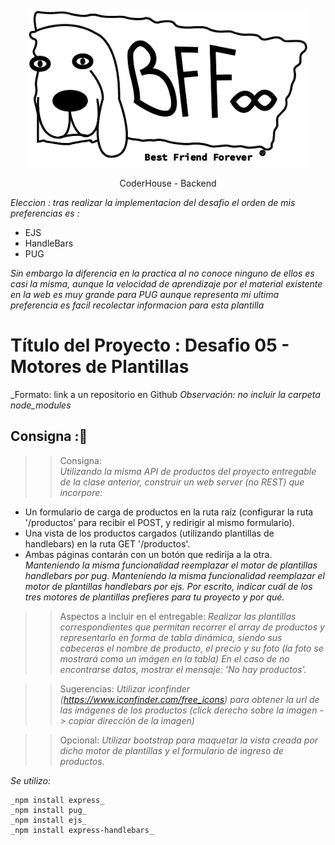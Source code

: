 
<p align="center">
  <p align="center">    
    <img src="https://github.com/JesusRamirezGamarra/signature/blob/main/public/img/Logo_Negro.png" alt="BFFs" height="250">    
  </p>
  <p align="center">
       CoderHouse - Backend
  </p>
</p>


_Eleccion : tras realizar la implementacion del desafio el orden de mis preferencias es  :_
* EJS
* HandleBars
* PUG

_Sin embargo la diferencia en la practica al no conoce ninguno de ellos es casi la misma, aunque la velocidad de aprendizaje por el material existente en la web es muy grande para PUG aunque representa mi ultima preferencia es facil recolectar informacion para esta plantilla_

# Título del Proyecto : Desafio 05 - Motores de Plantillas
_Formato: link a un repositorio en Github 
_Observación: no incluir la carpeta node_modules_

## Consigna :🚀
>> Consigna:  
_Utilizando la misma API de productos del proyecto entregable de la clase anterior, construir un web server (no REST) que incorpore:_
* Un formulario de carga de productos en la ruta raíz (configurar la ruta '/productos' para recibir el POST, y redirigir al mismo formulario).
* Una vista de los productos cargados (utilizando plantillas de handlebars) en la ruta GET '/productos'.
* Ambas páginas contarán con un botón que redirija a la otra.
_Manteniendo la misma funcionalidad reemplazar el motor de plantillas handlebars por pug._
_Manteniendo la misma funcionalidad reemplazar el motor de plantillas handlebars por ejs._
_Por escrito, indicar cuál de los tres motores de plantillas prefieres para tu proyecto y por qué._

>> Aspectos a incluir en el entregable:
_Realizar las plantillas correspondientes que permitan recorrer el array de productos y representarlo en forma de tabla dinámica, siendo sus cabeceras el nombre de producto, el precio y su foto (la foto se mostrará como un imágen en la tabla)_
_En el caso de no encontrarse datos, mostrar el mensaje: 'No hay productos'._

>> Sugerencias:
_Utilizar iconfinder (https://www.iconfinder.com/free_icons) para obtener la url de las imágenes de los productos (click derecho sobre la imagen -> copiar dirección de la imagen)_

>> Opcional:
_Utilizar bootstrap para maquetar la vista creada por dicho motor de plantillas y el formulario de ingreso de productos._

_Se utilizo:_
```
_npm install express_
_npm install pug_
_npm install ejs_
_npm install express-handlebars_
```